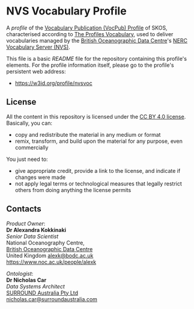 # NVS Vocabulary Profile

A *profile* of the [Vocabulary Publication (VocPub) Profile](https://w3id.org/profile/vocpub) of SKOS, characterised according to [The Profiles Vocabulary](https://www.w3.org/TR/dx-prof/), used to deliver vocabularies managed by the [British Oceanographic Data Centre](https://www.bodc.ac.uk/)'s [NERC Vocabulary Server (NVS)](https://vocab.nerc.ac.uk).

This file is a basic *README* file for the repository containing this profile's elements. For the profile information itself, please go to the profile's persistent web address:

* <https://w3id.org/profile/nvsvoc>


## License
All the content in this repository is licensed under the [CC BY 4.0 license](https://creativecommons.org/licenses/by/4.0/). Basically, you can:

* copy and redistribute the material in any medium or format 
* remix, transform, and build upon the material for any purpose, even commercially

You just need to:

* give appropriate credit, provide a link to the license, and indicate if changes were made
* not apply legal terms or technological measures that legally restrict others from doing anything the license permits


## Contacts
*Product Owner*:  
**Dr Alexandra Kokkinaki**  
*Senior Data Scientist*  
National Oceanography Centre,  
[British Oceanographic Data Centre](https://www.bodc.ac.uk)  
United Kingdom
<alexk@bodc.ac.uk>  
<https://www.noc.ac.uk/people/alexk>

*Ontologist*:  
**Dr Nicholas Car**  
*Data Systems Architect*  
[SURROUND Australia Pty Ltd](https://surroundaustralia.com)  
<nicholas.car@surroundaustralia.com>

